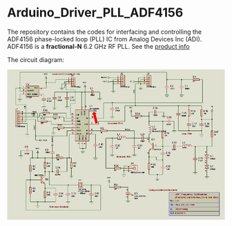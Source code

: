 # Arduino_Driver_PLL_ADF4156
The repository contains the codes for interfacing and controlling the ADF4156 phase-locked loop (PLL) IC from Analog Devices Inc (ADI).
ADF4156 is a **fractional-N** 6.2 GHz RF PLL. See the [product info](https://www.analog.com/en/products/adf4156.html)

The circuit diagram: 

![schematic](./ADF4156_PLL.jpg)
